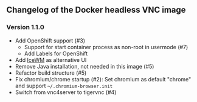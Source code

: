 ## Changelog of the Docker headless VNC image

### Version 1.1.0

* Add OpenShift support (#3)
   * Support for start container process as non-root in usermode (#7)
   * Add Labels for OpenShift
* Add [IceWM](http://www.icewm.org/) as alternative UI
* Remove Java installation, not needed in this image (#5)
* Refactor build structure (#5)
* Fix chromium/chrome startup (#2): Set chromium as default "chrome" and support `~/.chromium-browser.init`
* Switch from vnc4server to tigervnc (#4)

